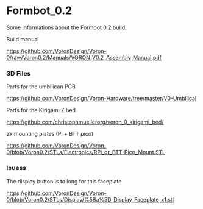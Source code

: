 # Formbot_0.2
Some informations about the Formbot 0.2 build.

Build manual

https://github.com/VoronDesign/Voron-0/raw/Voron0.2/Manuals/VORON_V0.2_Assembly_Manual.pdf

### 3D Files 
Parts for the umbilican PCB

https://github.com/VoronDesign/Voron-Hardware/tree/master/V0-Umbilical

Parts for the Kirigami Z bed 

https://github.com/christophmuellerorg/voron_0_kirigami_bed/

2x mounting plates (Pi + BTT pico) 

https://github.com/VoronDesign/Voron-0/blob/Voron0.2/STLs/Electronics/RPi_or_BTT-Pico_Mount.STL

### Isuess 

The display button is to long for this faceplate

https://github.com/VoronDesign/Voron-0/blob/Voron0.2/STLs/Display/%5Ba%5D_Display_Faceplate_x1.stl
